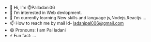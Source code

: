 - 👋 Hi, I’m @Palladani06
- 👀 I’m interested in Web devlopment.
- 🌱 I’m currently learning New skills and language js,Nodejs,Reactjs ...
- 📫 How to reach me by mail Id- ladanipal006@gmail.com
- 😄 Pronouns: I am Pal ladani 
- ⚡ Fun fact: ...

<!---
Palladani06/Palladani06 is a ✨ special ✨ repository because its `README.md` (this file) appears on your GitHub profile.
You can click the Preview link to take a look at your changes.
--->
